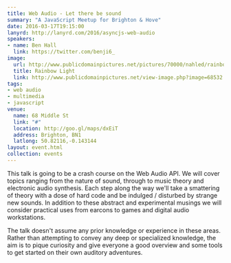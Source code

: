 ```yaml
---
title: Web Audio - Let there be sound
summary: "A JavaScript Meetup for Brighton & Hove"
date: 2016-03-17T19:15:00
lanyrd: http://lanyrd.com/2016/asyncjs-web-audio
speakers:
- name: Ben Hall
  link: https://twitter.com/benji6_
image:
  url: http://www.publicdomainpictures.net/pictures/70000/nahled/rainbow-light.jpg
  title: Rainbow Light
  link: http://www.publicdomainpictures.net/view-image.php?image=68532
tags:
- web audio
- multimedia
- javascript
venue:
  name: 68 Middle St
  link: "#"
  location: http://goo.gl/maps/dxEiT
  address: Brighton, BN1
  latlong: 50.82116,-0.143144
layout: event.html
collection: events
---
```


This talk is going to be a crash course on the Web Audio API. We will cover topics ranging from the nature of sound, through to music theory and electronic audio synthesis. Each step along the way we'll take a smattering of theory with a dose of hard code and be indulged / disturbed by strange new sounds. In addition to these abstract and experimental musings we will consider practical uses from earcons to games and digital audio workstations.

The talk doesn't assume any prior knowledge or experience in these areas. Rather than attempting to convey any deep or specialized knowledge, the aim is to pique curiosity and give everyone a good overview and some tools to get started on their own auditory adventures.
